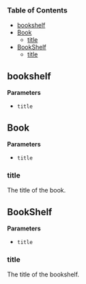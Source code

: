 <!-- Generated by documentation.js. Update this documentation by updating the source code. -->

### Table of Contents

-   [bookshelf](#bookshelf)
-   [Book](#book)
    -   [title](#title)
-   [BookShelf](#bookshelf-1)
    -   [title](#title-1)

## bookshelf

**Parameters**

-   `title`  

## Book

**Parameters**

-   `title`  

### title

The title of the book.

## BookShelf

**Parameters**

-   `title`  

### title

The title of the bookshelf.
